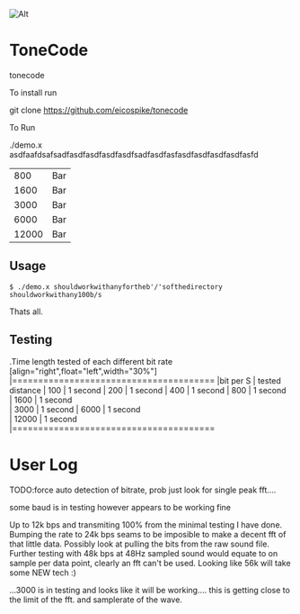 ![Alt](https://upload.wikimedia.org/wikipedia/commons/thumb/e/e5/Analogue_modem_-_acoustic_coupler.jpg/800px-Analogue_modem_-_acoustic_coupler.jpg)

ToneCode
========

tonecode


To install run

git clone https://github.com/eicospike/tonecode



To Run


./demo.x asdfaafdsafsadfasdfasdfasdfasdfsadfasdfasfasdfasdfasdfasdfasfd


<table>
    <tr>
        <td>800</td>
        <td>Bar</td>
    </tr>
    <tr>
        <td>1600</td>
        <td>Bar</td>
    </tr>
    <tr>
        <td>3000</td>
        <td>Bar</td>
    </tr>
    <tr>
        <td>6000</td>
        <td>Bar</td>
    </tr>    
    <tr>
        <td>12000</td>
        <td>Bar</td>
    </tr>
    
    
</table>




Usage
-----
	$ ./demo.x shouldworkwithanyfortheb'/'softhedirectory
	shouldworkwithany100b/s
Thats all.


Testing
-----------
.Time length tested of each different bit rate
[align="right",float="left",width="30%"]
|=======================================
|bit per S  | tested distance
|       100 |         1 second
|       200 |         1 second
|       400 |         1 second
|       800 |         1 second         
|      1600 |         1 second  
|      3000 |         1 second
|      6000 |         1 second     
|     12000 |         1 second   
|=======================================


User Log
========

TODO:force auto detection of bitrate, prob just look for single peak fft....

some baud is in testing however appears to be working fine

Up to 12k bps and transmiting 100% from the minimal testing I have done. Bumping the rate to
24k bps seams to be imposible to make a decent fft of that little data. Possibly look at pulling
the bits from the raw sound file. Further testing with 48k bps at 48Hz sampled sound would equate
to on sample per data point, clearly an fft can't be used. Looking like 56k will take some NEW tech :)

...3000 is in testing and looks like it will be working.... this is getting close to the limit
of the fft. and samplerate of the wave.

